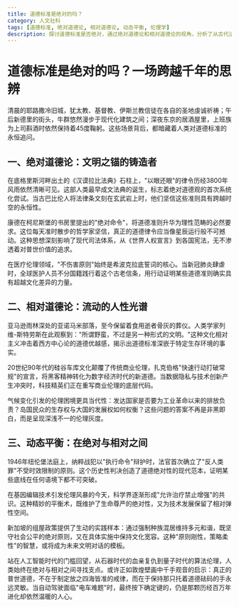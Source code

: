 ```yaml
---
title: 道德标准是绝对的吗？
category: 人文社科
tags: [道德标准, 绝对道德论, 相对道德论, 动态平衡, 伦理学]
description: 探讨道德标准是否绝对，通过绝对道德论和相对道德论的视角，分析了从古代法典到现代伦理问题中的道德观念。文章指出，虽然某些道德原则如医疗领域的“不伤害原则”具有普遍性，但许多道德标准也深深植根于特定的文化和社会环境中，表现出相对性。在绝对与相对之间找到动态平衡，是人类社会持续探索的方向，尤其是在面对新兴技术和全球化挑战时，这种平衡显得尤为重要。
---
```

# 道德标准是绝对的吗？一场跨越千年的思辨

清晨的耶路撒冷旧城，犹太教、基督教、伊斯兰教信徒在各自的圣地虔诚祈祷；午后新德里的街头，牛群悠然漫步于现代化建筑之间；深夜东京的居酒屋里，上班族为上司斟酒时依然保持着45度鞠躬。这些场景背后，都暗藏着人类对道德标准的永恒追问。

## 一、绝对道德论：文明之锚的铸造者

在底格里斯河畔出土的《汉谟拉比法典》石柱上，"以眼还眼"的律令历经3800年风雨依然清晰可见。这部人类最早成文法典的诞生，标志着绝对道德观的首次系统化尝试。当古巴比伦人将法律条文刻在玄武岩上时，他们坚信这些准则具有跨越时空的永恒性。

康德在柯尼斯堡的书房里提出的"绝对命令"，将道德准则升华为理性范畴的必然要求。这位每天准时散步的哲学家坚信，真正的道德律令应当像星辰运行般不可撼动。这种思想深刻影响了现代司法体系，从《世界人权宣言》到各国宪法，无不渗透着对普世价值的追求。

在医疗伦理领域，"不伤害原则"始终是希波克拉底誓词的核心。当新冠肺炎肆虐时，全球医护人员不分国籍践行着这个古老信条，用行动证明某些道德准则确实具有超越文化差异的力量。

## 二、相对道德论：流动的人性光谱

亚马逊雨林深处的亚诺马米部落，至今保留着食用逝者骨灰的葬仪。人类学家列维-斯特劳斯在此观察到："所谓野蛮，不过是另一种形式的文明。"这种文化相对主义冲击着西方中心论的道德优越感，揭示出道德标准深嵌于特定生存环境的事实。

20世纪90年代的硅谷车库文化颠覆了传统商业伦理，扎克伯格"快速行动打破常规"的宣言，将黑客精神转化为数字经济时代的新道德。当数据隐私与技术创新产生冲突时，科技精英们正在重写商业伦理的底层代码。

气候变化引发的伦理困境更具当代性：发达国家是否要为工业革命以来的排放负责？岛国民众的生存权与大国的发展权如何权衡？这些问题的答案不再是非黑即白，而是呈现深浅不一的伦理灰度。

## 三、动态平衡：在绝对与相对之间

1946年纽伦堡法庭上，纳粹战犯以"执行命令"辩护时，法官首次确立了"反人类罪"不受时效限制的原则。这个历史性判决创造了道德绝对性的现代范本，证明某些底线在任何语境下都不可突破。

在基因编辑技术引发伦理风暴的今天，科学界逐渐形成"允许治疗禁止增强"的共识。这种精妙的平衡术，既维护了生命尊严的绝对性，又为技术发展保留了相对弹性空间。

新加坡的组屋政策提供了生动的实践样本：通过强制种族混居维持多元和谐，既坚守社会公平的绝对原则，又在具体实施中保持文化宽容。这种"原则刚性，策略柔性"的智慧，或将成为未来文明对话的模板。

站在人工智能时代的门槛回望，从石器时代的血亲复仇到量子时代的算法伦理，人类始终在绝对与相对之间寻找支点。或许正如敦煌壁画中千手观音的启示：真正的普世道德，不在于制定放之四海皆准的戒律，而在于保持那只托着道德砝码的手永远灵敏。当自动驾驶面临"电车难题"时，最终按下确定键的，仍是那颗历经百万年进化却依然温暖的人心。